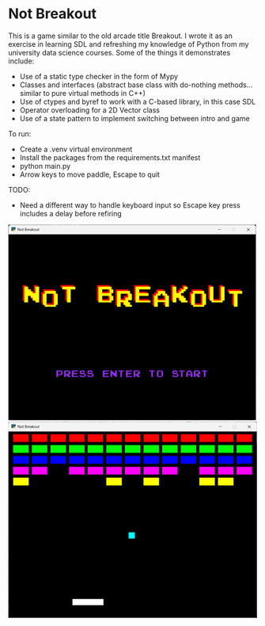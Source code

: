 # Not Breakout

This is a game similar to the old arcade title Breakout. I wrote it as an exercise in learning SDL and refreshing my knowledge of Python from my university data science courses. Some of the things it demonstrates include:
- Use of a static type checker in the form of Mypy
- Classes and interfaces (abstract base class with do-nothing methods... similar to pure virtual methods in C++)
- Use of ctypes and byref to work with a C-based library, in this case SDL
- Operator overloading for a 2D Vector class
- Use of a state pattern to implement switching between intro and game

To run:
- Create a .venv virtual environment
- Install the packages from the requirements.txt manifest
- python main.py
- Arrow keys to move paddle, Escape to quit

TODO:
- Need a different way to handle keyboard input so Escape key press includes a delay before refiring

![Intro screen](media/intro.png)
![Game screen](media/game.png)
